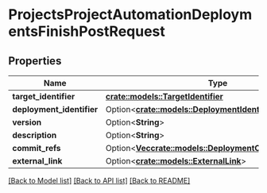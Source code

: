 # ProjectsProjectAutomationDeploymentsFinishPostRequest

## Properties

Name | Type | Description | Notes
------------ | ------------- | ------------- | -------------
**target_identifier** | [**crate::models::TargetIdentifier**](TargetIdentifier.md) |  | 
**deployment_identifier** | Option<[**crate::models::DeploymentIdentifier**](DeploymentIdentifier.md)> |  | [optional]
**version** | Option<**String**> |  | [optional]
**description** | Option<**String**> |  | [optional]
**commit_refs** | Option<[**Vec<crate::models::DeploymentCommitReference>**](DeploymentCommitReference.md)> |  | [optional]
**external_link** | Option<[**crate::models::ExternalLink**](ExternalLink.md)> |  | [optional]

[[Back to Model list]](../README.md#documentation-for-models) [[Back to API list]](../README.md#documentation-for-api-endpoints) [[Back to README]](../README.md)


